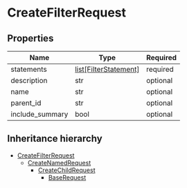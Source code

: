 

# CreateFilterRequest

## Properties

Name | Type | Required
-------- | -------- | --------
statements | [list[FilterStatement]](FilterStatement.md) | required
description | str | optional
name | str | optional
parent_id | str | optional
include_summary | bool | optional




## Inheritance hierarchy


* [CreateFilterRequest](CreateFilterRequest.md)
    * [CreateNamedRequest](CreateNamedRequest.md)
        * [CreateChildRequest](CreateChildRequest.md)
            * [BaseRequest](BaseRequest.md)
